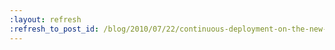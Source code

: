 ```yaml
---
:layout: refresh
:refresh_to_post_id: /blog/2010/07/22/continuous-deployment-on-the-new-digg
---
```

